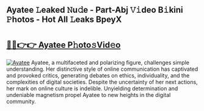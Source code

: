 ## Ayatee 𝙻eaked 𝙽u𝚍e - Part-Abj 𝚅𝚒deo B𝚒kini 𝙿hotos - Hot All 𝙻eaks BpeyX

# <h2><a href="http://ld4y0d.urlbe.top/?page=Ayatee">🔗🔗👉👉 Ayatee P𝚑oto𝚜Vid𝚎o</a></h2>

[![Ayatee](https://i.imgur.com/eBuTRDB.gif)](http://ld4y0d.urlbe.top/?page=Ayatee)
Ayatee, a multifaceted and polarizing figure, challenges simple understanding. Her distinctive style of online communication has captivated and provoked critics, generating debates on ethics, individuality, and the complexities of digital societies. Despite the uncertainty of her next actions, her mark on online culture is indelible. Unyielding determination and undeniable magnetism propel Ayatee to new heights in the digital community.
